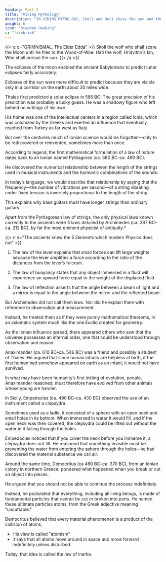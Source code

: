 ```yaml
---
heading: Part 2
title: "Viking Mythology"
description: "IN VIKING MYTHOLOGY, Skoll and Hati chase the sun and the moon. When the wolves catch either one, there is an eclipse."
weight: 6
icon: "Stephen Hawking"
c: "firebrick"
---
```



{{< q c="GRIMNISMAL, The Elder Edda" >}}
Skoll the wolf who shall scare the Moon until he flies to the Wood-of-Woe:
Hati the wolf, Hridvitnir’s kin, Who shall pursue the sun.
{{< /q >}}


<!-- IN VIKING MYTHOLOGY, Skoll and Hati chase the sun and the moon. When the wolves catch either one, there is an eclipse. 

When this happens, the people on earth rush to rescue the sun or moon by making as much noise as they can in hopes of scaring off the wolves. There are similar myths in other cultures. 

But after a time people must have noticed that the sun and moon soon emerged from the eclipse regardless of whether they ran around screaming and banging on things.

After a time they must also have noticed that the eclipses didn’t just happen at random: They occurred in regular patterns that repeated themselves.

These patterns were most obvious for -->

The eclipses of the moon enabled the ancient Babylonians to predict lunar eclipses fairly accurately.

 <!-- even though they didn’t realize that they were caused by the earth blocking the light of the sun. -->

Eclipses of the sun were more difficult to predict because they are visible only in a corridor on the earth about 30 miles wide.

<!-- Still, once grasped, the patterns made it clear the eclipses were not dependent on the arbitrary whims of supernatural beings, but rather governed by laws. -->

<!-- Despite some early success predicting the motion of celestial bodies, most events in nature appeared to our ancestors to be impossible to predict. Volcanoes, earthquakes, storms, pestilences, and ingrown toenails all seemed to occur without obvious cause or pattern. In ancient times it was natural to ascribe the violent acts of nature to a pantheon of mischievous or malevolent deities.

Calamities were often taken as a sign that we had somehow offended the gods. For example, in about 5600 BC the Mount Mazama volcano in Oregon erupted, raining rock and burning ash for years, and leading to the many years of rainfall that eventually filled the volcanic crater today called Crater Lake. 

The Klamath Indians of Oregon have a legend that faithfully matches every geologic detail of the event but adds a bit of drama by portraying a human as the cause of the catastrophe. The human capacity for guilt is such that people can always find ways to blamethemselves. 

Llao, the chief of the Below World, falls in love with the beautiful human daughter of a Klamath chief. She spurns him, and in revenge Llao tries to destroy the Klamath with fire. 

Luckily, according to the legend, Skell, the chief of the Above World, pities the humans and does battle with his underworld counterpart. Eventually Llao, injured, falls back inside Mount Mazama, leaving a huge hole, the crater that eventually filled with water. 

Ignorance of nature’s ways led people in ancient times to invent gods to lord it over every aspect of human life. There were gods of love and war; of the sun, earth, and sky; of the oceans and rivers; of rain and thunderstorms; even of earthquakes and volcanoes. When the gods were pleased, mankind was treated to good weather, peace, and freedom from natural disaster and disease. 

When they were displeased, there came drought, war, pestilence, and epidemics. Since the connection of cause and effect in nature was invisible to their eyes, these gods appeared inscrutable, and people at their mercy. But with Thales of Miletus (ca. 624 BC– ca. 546 BC) about 2,600 years ago, that began to change. 

The idea arose that nature follows consistent principles that could be deciphered. And so began the long process of replacing the notion of the reign of gods with the concept of a universe that is governed by laws of nature, and created according to a blueprint we could someday learn to read. -->

<!-- Viewed on the timeline of human history, scientific inquiry is a very new endeavor.

Our species, Homo sapiens, originated in sub-Saharan Africa around 200,000 BC. 

Written language dates back only to about 7000 BC, the product of societies centered around the cultivation of grain. (Some of the oldest written inscriptions concern the daily ration of beer allowed to each citizen.) 

The earliest written records from the great civilization of ancient Greece date back to the ninth century BC, but the height of that civilization, the “classical period,” came several hundred years later, beginning a little before 500 BC.

According to Aristotle (384 BC–322 BC), it was around that time that Thales first developed the idea that the world can be understood, that the complex happenings around us could be reduced to simpler principles and explained without resorting to mythical or theological explanations. -->


Thales first predicted a solar eclipse in 585 BC. The great precision of his prediction was probably a lucky guess. He was a shadowy figure who left behind no writings of his own. 

His home was one of the intellectual centers in a region called Ionia, which was colonized by the Greeks and exerted an influence that eventually reached from Turkey as far west as Italy. 

<!-- Ionian science had a strong interest in uncovering fundamental laws to explain natural phenomena, a tremendous milestone in the history of human ideas. 

Their approach was rational and in many cases led to conclusions surprisingly similar to what our more sophisticated methods have led us to believe today. It represented a grand beginning.  -->

But over the centuries much of Ionian science would be forgotten—only to be rediscovered or reinvented, sometimes more than once.

According to legend, the first mathematical formulation of a law of nature dates back to an Ionian named Pythagoras (ca. 580 BC–ca. 490 BC).

<!-- , famous for the Pythagorean theorem.

 the square of the hypotenuse (longest side) of a right triangle equals the sum of the squares of the other 2 sides.  -->

He discovered the numerical relationship between the length of the strings used in musical instruments and the harmonic combinations of the sounds.

In today’s language, we would describe that relationship by saying that the frequency—the number of vibrations per second—of a string vibrating under fixed tension is inversely proportional to the length of the string. 

This explains why bass guitars must have longer strings than ordinary guitars. 

<!-- Pythagoras probably did not really discover this nor the Pythagorean theorem. But there is evidence that some relation between string length and pitch was known in his day. That simple mathematical formula was the first theoretical physics. -->

Apart from the Pythagorean law of strings, the only physical laws known correctly to the ancients were 3 laws detailed by Archimedes (ca. 287 BC–ca. 212 BC), by far the most eminent physicist of antiquity.*

{{< n n="The ancients knew the 5 Elements which modern Physics does not" >}}


1. The law of the lever explains that small forces can lift large weights because the lever amplifies a force according to the ratio of the distances from the lever’s fulcrum.

2. The law of buoyancy states that any object immersed in a fluid will experience an upward force equal to the weight of the displaced fluid.

3. The law of reflection asserts that the angle between a beam of light and a mirror is equal to the angle between the mirror and the reflected beam.

But Archimedes did not call them laws. Nor did he explain them with reference to observation and measurement. 

Instead, he treated them as if they were purely mathematical theorems, in an axiomatic system much like the one Euclid created for geometry.

As the Ionian influence spread, there appeared others who saw that the universe possesses an internal order, one that could be understood through observation and reason.

Anaximander (ca. 610 BC–ca. 546 BC) was a friend and possibly a student of Thales. He argued that since human infants are helpless at birth, if the first human had somehow appeared on earth as an infant, it would not have survived.

In what may have been humanity’s first inkling of evolution, people, Anaximander reasoned, must therefore have evolved from other animals whose young are hardier.

In Sicily, Empedocles (ca. 490 BC–ca. 430 BC) observed the use of an instrument called a clepsydra.

Sometimes used as a ladle, it consisted of a sphere with an open neck and small holes in its bottom. When immersed in water it would fill, and if the open neck was then covered, the clepsydra could be lifted out without the water in it falling through the holes. 

Empedocles noticed that if you cover the neck before you immerse it, a clepsydra does not fill. He reasoned that something invisible must be preventing the water from entering the sphere through the holes—he had discovered the material substance we call air.

Around the same time, Democritus (ca 460 BC–ca. 370 BC), from an Ionian colony in northern Greece, pondered what happened when you break or cut an object into pieces. 

He argued that you should not be able to continue the process indefinitely. 

Instead, he postulated that everything, including all living beings, is made of fundamental particles that cannot be cut or broken into parts. He named these ultimate particles atoms, from the Greek adjective meaning “uncuttable.”

Democritus believed that every material phenomenon is a product of the collision of atoms.
- His view is called "atomism"
- It says that all atoms move around in space and move forward indefinitely unless disturbed. 

Today, that idea is called the law of inertia.
